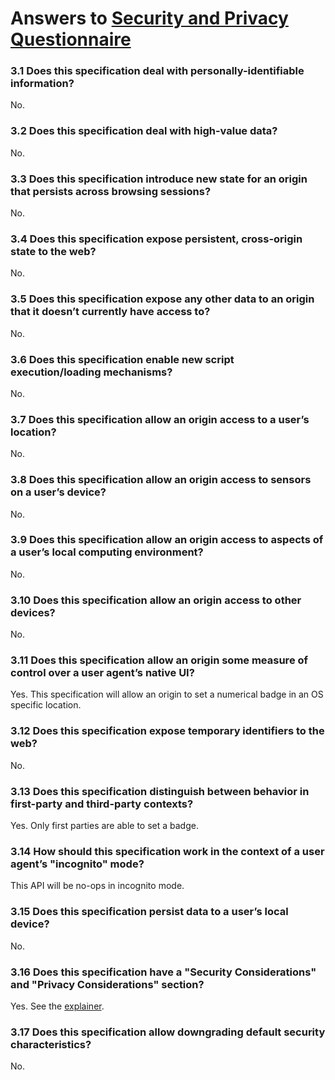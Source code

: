 # Answers to [Security and Privacy Questionnaire](https://www.w3.org/TR/security-privacy-questionnaire/)

### 3.1 Does this specification deal with personally-identifiable information?

No.


### 3.2 Does this specification deal with high-value data?

No.


### 3.3 Does this specification introduce new state for an origin that persists across browsing sessions?

No.


### 3.4 Does this specification expose persistent, cross-origin state to the web?

No.

### 3.5 Does this specification expose any other data to an origin that it doesn’t currently have access to?

No.

### 3.6 Does this specification enable new script execution/loading mechanisms?

No.


### 3.7 Does this specification allow an origin access to a user’s location?

No.


### 3.8 Does this specification allow an origin access to sensors on a user’s device?

No.


### 3.9 Does this specification allow an origin access to aspects of a user’s local computing environment?

No.


### 3.10 Does this specification allow an origin access to other devices?

No.


### 3.11 Does this specification allow an origin some measure of control over a user agent’s native UI?

Yes. This specification will allow an origin to set a numerical badge in an OS specific location.


### 3.12 Does this specification expose temporary identifiers to the web?

No.


### 3.13 Does this specification distinguish between behavior in first-party and third-party contexts?

Yes. Only first parties are able to set a badge.

### 3.14 How should this specification work in the context of a user agent’s "incognito" mode?

This API will be no-ops in incognito mode.

### 3.15 Does this specification persist data to a user’s local device?

No.


### 3.16 Does this specification have a "Security Considerations" and "Privacy Considerations" section?

Yes. See the [explainer](explainer.md#security-and-privacy-considerations).


### 3.17 Does this specification allow downgrading default security characteristics?

No.